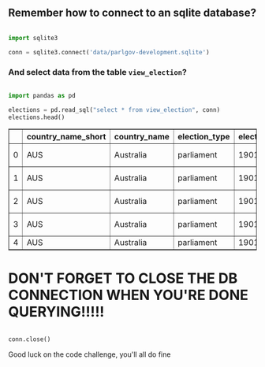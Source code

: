 ## Remember how to connect to an sqlite database?


```python

import sqlite3

conn = sqlite3.connect('data/parlgov-development.sqlite')
```

### And select data from the table `view_election`?


```python

import pandas as pd

elections = pd.read_sql("select * from view_election", conn)
elections.head()
```




<div>
<style scoped>
    .dataframe tbody tr th:only-of-type {
        vertical-align: middle;
    }

    .dataframe tbody tr th {
        vertical-align: top;
    }

    .dataframe thead th {
        text-align: right;
    }
</style>
<table border="1" class="dataframe">
  <thead>
    <tr style="text-align: right;">
      <th></th>
      <th>country_name_short</th>
      <th>country_name</th>
      <th>election_type</th>
      <th>election_date</th>
      <th>vote_share</th>
      <th>seats</th>
      <th>seats_total</th>
      <th>party_name_short</th>
      <th>party_name</th>
      <th>party_name_english</th>
      <th>left_right</th>
      <th>country_id</th>
      <th>election_id</th>
      <th>previous_parliament_election_id</th>
      <th>previous_cabinet_id</th>
      <th>party_id</th>
    </tr>
  </thead>
  <tbody>
    <tr>
      <td>0</td>
      <td>AUS</td>
      <td>Australia</td>
      <td>parliament</td>
      <td>1901-03-30</td>
      <td>44.4</td>
      <td>32.0</td>
      <td>75</td>
      <td>PP</td>
      <td>Protectionist Party</td>
      <td>Protectionist Party</td>
      <td>7.4000</td>
      <td>33</td>
      <td>731</td>
      <td>NaN</td>
      <td>NaN</td>
      <td>1898</td>
    </tr>
    <tr>
      <td>1</td>
      <td>AUS</td>
      <td>Australia</td>
      <td>parliament</td>
      <td>1901-03-30</td>
      <td>34.2</td>
      <td>26.0</td>
      <td>75</td>
      <td>FTP</td>
      <td>Free Trade Party</td>
      <td>Free Trade Party</td>
      <td>6.0000</td>
      <td>33</td>
      <td>731</td>
      <td>NaN</td>
      <td>NaN</td>
      <td>1938</td>
    </tr>
    <tr>
      <td>2</td>
      <td>AUS</td>
      <td>Australia</td>
      <td>parliament</td>
      <td>1901-03-30</td>
      <td>19.4</td>
      <td>15.0</td>
      <td>75</td>
      <td>ALP</td>
      <td>Australian Labor Party</td>
      <td>Australian Labor Party</td>
      <td>3.8833</td>
      <td>33</td>
      <td>731</td>
      <td>NaN</td>
      <td>NaN</td>
      <td>1253</td>
    </tr>
    <tr>
      <td>3</td>
      <td>AUS</td>
      <td>Australia</td>
      <td>parliament</td>
      <td>1901-03-30</td>
      <td>1.4</td>
      <td>1.0</td>
      <td>75</td>
      <td>none</td>
      <td>no party affiliation</td>
      <td>no party affiliation</td>
      <td>NaN</td>
      <td>33</td>
      <td>731</td>
      <td>NaN</td>
      <td>NaN</td>
      <td>1396</td>
    </tr>
    <tr>
      <td>4</td>
      <td>AUS</td>
      <td>Australia</td>
      <td>parliament</td>
      <td>1901-03-30</td>
      <td>0.6</td>
      <td>1.0</td>
      <td>75</td>
      <td>one-seat</td>
      <td>one seat</td>
      <td>one seat</td>
      <td>NaN</td>
      <td>33</td>
      <td>731</td>
      <td>NaN</td>
      <td>NaN</td>
      <td>2299</td>
    </tr>
  </tbody>
</table>
</div>



# DON'T FORGET TO CLOSE THE DB CONNECTION WHEN YOU'RE DONE QUERYING!!!!!


```python

conn.close()
```

Good luck on the code challenge, you'll all do fine
